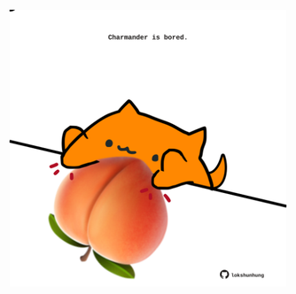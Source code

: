 <!-- built at 29/07/2024, 08:00:57 UTC -->
<p align="center">
  <img width="500" height="500" src="./ReadmeImage.svg">
</p>
